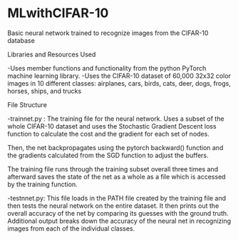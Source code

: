 # MLwithCIFAR-10
Basic neural network trained to recognize images from the CIFAR-10 database

Libraries and Resources Used

-Uses member functions and functionality from the python PyTorch machine learning library.
-Uses the CIFAR-10 dataset of 60,000 32x32 color images in 10 different classes: airplanes, cars, birds, cats, deer, dogs, frogs, horses, ships, and trucks

File Structure

-trainnet.py : 
  The training file for the neural network. Uses a subset of the whole CIFAR-10 dataset and uses the Stochastic Gradient Descent loss function to calculate the cost and the gradient for each set of nodes. 
  
  Then, the net backpropagates using the pytorch backward() function and the gradients calculated from the SGD function to adjust the buffers. 
  
  The training file runs through the training subset overall three times and afterward saves the state of the net as a whole as a file which is accessed by the training function.

-testnnet.py:
  This file loads in the PATH file created by the training file and then tests the neural network on the entire dataset. It then prints out the overall accuracy of the net by comparing its guesses with the ground truth.
  Additional output breaks down the accuracy of the neural net in recognizing images from each of the individual classes.
  
